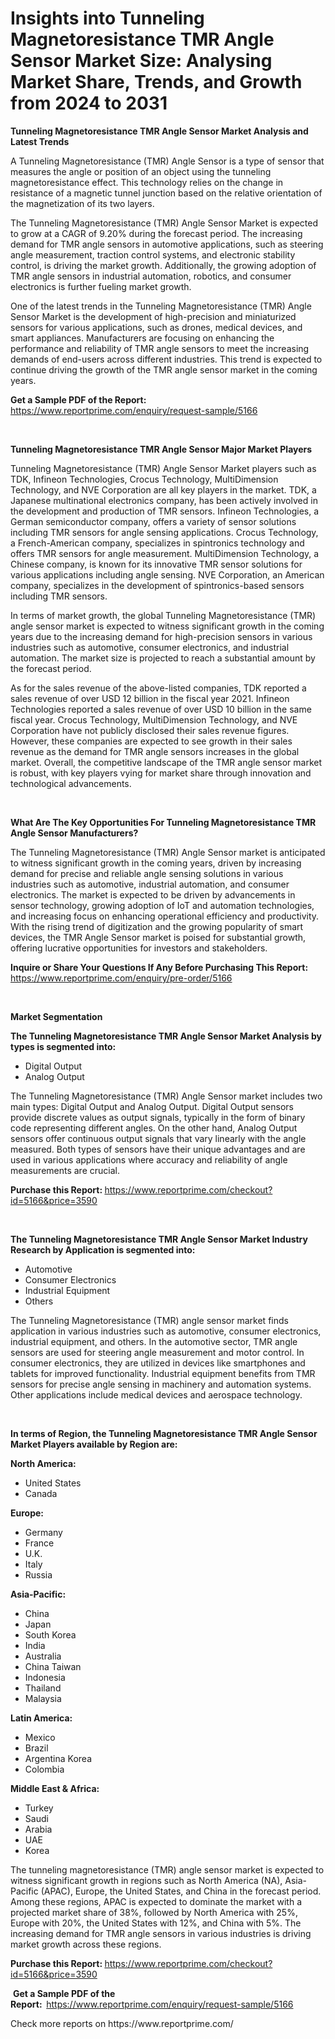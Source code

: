 <p><h1>Insights into Tunneling Magnetoresistance TMR Angle Sensor Market Size: Analysing Market Share, Trends, and Growth from 2024 to 2031</h1></p><p><strong>Tunneling Magnetoresistance TMR Angle Sensor Market Analysis and Latest Trends</strong></p>
<p><p>A Tunneling Magnetoresistance (TMR) Angle Sensor is a type of sensor that measures the angle or position of an object using the tunneling magnetoresistance effect. This technology relies on the change in resistance of a magnetic tunnel junction based on the relative orientation of the magnetization of its two layers.</p><p>The Tunneling Magnetoresistance (TMR) Angle Sensor Market is expected to grow at a CAGR of 9.20% during the forecast period. The increasing demand for TMR angle sensors in automotive applications, such as steering angle measurement, traction control systems, and electronic stability control, is driving the market growth. Additionally, the growing adoption of TMR angle sensors in industrial automation, robotics, and consumer electronics is further fueling market growth.</p><p>One of the latest trends in the Tunneling Magnetoresistance (TMR) Angle Sensor Market is the development of high-precision and miniaturized sensors for various applications, such as drones, medical devices, and smart appliances. Manufacturers are focusing on enhancing the performance and reliability of TMR angle sensors to meet the increasing demands of end-users across different industries. This trend is expected to continue driving the growth of the TMR angle sensor market in the coming years.</p></p>
<p><strong>Get a Sample PDF of the Report:&nbsp;</strong> <a href="https://www.reportprime.com/enquiry/request-sample/5166">https://www.reportprime.com/enquiry/request-sample/5166</a></p>
<p>&nbsp;</p>
<p><strong>Tunneling Magnetoresistance TMR Angle Sensor Major Market Players</strong></p>
<p><p>Tunneling Magnetoresistance (TMR) Angle Sensor Market players such as TDK, Infineon Technologies, Crocus Technology, MultiDimension Technology, and NVE Corporation are all key players in the market. TDK, a Japanese multinational electronics company, has been actively involved in the development and production of TMR sensors. Infineon Technologies, a German semiconductor company, offers a variety of sensor solutions including TMR sensors for angle sensing applications. Crocus Technology, a French-American company, specializes in spintronics technology and offers TMR sensors for angle measurement. MultiDimension Technology, a Chinese company, is known for its innovative TMR sensor solutions for various applications including angle sensing. NVE Corporation, an American company, specializes in the development of spintronics-based sensors including TMR sensors.</p><p>In terms of market growth, the global Tunneling Magnetoresistance (TMR) angle sensor market is expected to witness significant growth in the coming years due to the increasing demand for high-precision sensors in various industries such as automotive, consumer electronics, and industrial automation. The market size is projected to reach a substantial amount by the forecast period.</p><p>As for the sales revenue of the above-listed companies, TDK reported a sales revenue of over USD 12 billion in the fiscal year 2021. Infineon Technologies reported a sales revenue of over USD 10 billion in the same fiscal year. Crocus Technology, MultiDimension Technology, and NVE Corporation have not publicly disclosed their sales revenue figures. However, these companies are expected to see growth in their sales revenue as the demand for TMR angle sensors increases in the global market. Overall, the competitive landscape of the TMR angle sensor market is robust, with key players vying for market share through innovation and technological advancements.</p></p>
<p>&nbsp;</p>
<p><strong>What Are The Key Opportunities For Tunneling Magnetoresistance TMR Angle Sensor Manufacturers?</strong></p>
<p><p>The Tunneling Magnetoresistance (TMR) Angle Sensor market is anticipated to witness significant growth in the coming years, driven by increasing demand for precise and reliable angle sensing solutions in various industries such as automotive, industrial automation, and consumer electronics. The market is expected to be driven by advancements in sensor technology, growing adoption of IoT and automation technologies, and increasing focus on enhancing operational efficiency and productivity. With the rising trend of digitization and the growing popularity of smart devices, the TMR Angle Sensor market is poised for substantial growth, offering lucrative opportunities for investors and stakeholders.</p></p>
<p><strong>Inquire or Share Your Questions If Any Before Purchasing This Report:</strong> <a href="https://www.reportprime.com/enquiry/pre-order/5166">https://www.reportprime.com/enquiry/pre-order/5166</a></p>
<p>&nbsp;</p>
<p><strong>Market Segmentation</strong></p>
<p><strong>The Tunneling Magnetoresistance TMR Angle Sensor Market Analysis by types is segmented into:</strong></p>
<p><ul><li>Digital Output</li><li>Analog Output</li></ul></p>
<p><p>The Tunneling Magnetoresistance (TMR) Angle Sensor market includes two main types: Digital Output and Analog Output. Digital Output sensors provide discrete values as output signals, typically in the form of binary code representing different angles. On the other hand, Analog Output sensors offer continuous output signals that vary linearly with the angle measured. Both types of sensors have their unique advantages and are used in various applications where accuracy and reliability of angle measurements are crucial.</p></p>
<p><strong>Purchase this Report:&nbsp;</strong><a href="https://www.reportprime.com/checkout?id=5166&price=3590">https://www.reportprime.com/checkout?id=5166&price=3590</a></p>
<p>&nbsp;</p>
<p><strong>The Tunneling Magnetoresistance TMR Angle Sensor Market Industry Research by Application is segmented into:</strong></p>
<p><ul><li>Automotive</li><li>Consumer Electronics</li><li>Industrial Equipment</li><li>Others</li></ul></p>
<p><p>The Tunneling Magnetoresistance (TMR) angle sensor market finds application in various industries such as automotive, consumer electronics, industrial equipment, and others. In the automotive sector, TMR angle sensors are used for steering angle measurement and motor control. In consumer electronics, they are utilized in devices like smartphones and tablets for improved functionality. Industrial equipment benefits from TMR sensors for precise angle sensing in machinery and automation systems. Other applications include medical devices and aerospace technology.</p></p>
<p>&nbsp;</p>
<p><strong>In terms of Region, the Tunneling Magnetoresistance TMR Angle Sensor Market Players available by Region are:</strong></p>
<p>
    <p> <strong> North America: </strong>
        <ul>
            <li>United States</li>
            <li>Canada</li>
        </ul>
        </p> 
    <p> <strong> Europe: </strong>
        <ul>
            <li>Germany</li>
            <li>France</li>
            <li>U.K.</li>
            <li>Italy</li>
            <li>Russia</li>
        </ul>
        </p> 
    <p> <strong> Asia-Pacific: </strong>
        <ul>
            <li>China</li>
            <li>Japan</li>
            <li>South Korea</li>
            <li>India</li>
            <li>Australia</li>
            <li>China Taiwan</li>
            <li>Indonesia</li>
            <li>Thailand</li>
            <li>Malaysia</li>
        </ul>
        </p> 
    <p> <strong> Latin America: </strong>
        <ul>
            <li>Mexico</li>
            <li>Brazil</li>
            <li>Argentina Korea</li>
            <li>Colombia</li>
        </ul>
        </p> 
    <p> <strong> Middle East & Africa: </strong>
        <ul>
            <li>Turkey</li>
            <li>Saudi</li>
            <li>Arabia</li>
            <li>UAE</li>
            <li>Korea</li>
        </ul>
    </p>
    </p>
<p><p>The tunneling magnetoresistance (TMR) angle sensor market is expected to witness significant growth in regions such as North America (NA), Asia-Pacific (APAC), Europe, the United States, and China in the forecast period. Among these regions, APAC is expected to dominate the market with a projected market share of 38%, followed by North America with 25%, Europe with 20%, the United States with 12%, and China with 5%. The increasing demand for TMR angle sensors in various industries is driving market growth across these regions.</p></p>
<p><strong>Purchase this Report: </strong><a href="https://www.reportprime.com/checkout?id=5166&price=3590">https://www.reportprime.com/checkout?id=5166&price=3590</a></p>
<p>&nbsp;<strong>Get a Sample PDF of the Report:&nbsp;&nbsp;</strong><a href="https://www.reportprime.com/enquiry/request-sample/5166">https://www.reportprime.com/enquiry/request-sample/5166</a></p>
<p><strong></strong></p>
<p>Check more reports on https://www.reportprime.com/</p>